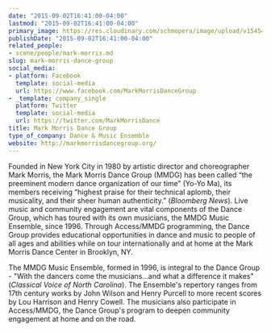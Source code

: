 ```yaml
---
date: "2015-09-02T16:41:00-04:00"
lastmod: "2015-09-02T16:41:00-04:00"
primary_image: https://res.cloudinary.com/schmopera/image/upload/v1545409169/media/webhook-uploads/1441226296427/Mark_Morris_LAllegro_photo_David_Leyes-0371Square.jpg.jpg
publishDate: "2015-09-02T16:41:00-04:00"
related_people:
- scene/people/mark-morris.md
slug: mark-morris-dance-group
social_media:
- platform: Facebook
  template: social-media
  url: https://www.facebook.com/MarkMorrisDanceGroup
- _template: company_single
  platform: Twitter
  template: social-media
  url: https://twitter.com/MarkMorrisDance
title: Mark Morris Dance Group
type_of_company: Dance & Music Ensemble
website: http://markmorrisdancegroup.org/
---
```


Founded in New York City in 1980 by artistic director and choreographer Mark Morris, the Mark Morris Dance Group (MMDG) has been called “the preeminent modern dance organization of our time” (Yo-Yo Ma), its members receiving “highest praise for their technical aplomb, their musicality, and their sheer human authenticity.” (*Bloomberg News*). Live music and community engagement are vital components of the Dance Group, which has toured with its own musicians, the MMDG Music Ensemble, since 1996. Through Access/MMDG programming, the Dance Group provides educational opportunities in dance and music to people of all ages and abilities while on tour internationally and at home at the Mark Morris Dance Center in Brooklyn, NY.

The MMDG Music Ensemble, formed in 1996, is integral to the Dance Group - "With the dancers come the musicians...and what a difference it makes" (*Classical Voice of North Carolina*). The Ensemble's repertory ranges from 17th century works by John Wilson and Henry Purcell to more recent scores by Lou Harrison and Henry Cowell. The musicians also participate in Access/MMDG, the Dance Group's program to deepen community engagement at home and on the road.

